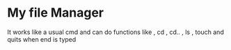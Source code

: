 <h1> My file Manager </h1>

<p>It works like a usual cmd and can do functions like , cd , cd.. , ls , touch and quits when end is typed</p>
